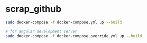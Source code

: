 # scrap_github

``` bash
sudo docker-compose -f docker-compose.yml up --build

# for angular development server
sudo docker-compose -f docker-compose.override.yml up --build

```